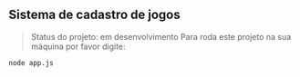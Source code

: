 ## Sistema de cadastro de jogos

> Status do projeto: em desenvolvimento
Para roda este projeto na sua máquina por favor digite:
``` 
node app.js
```


